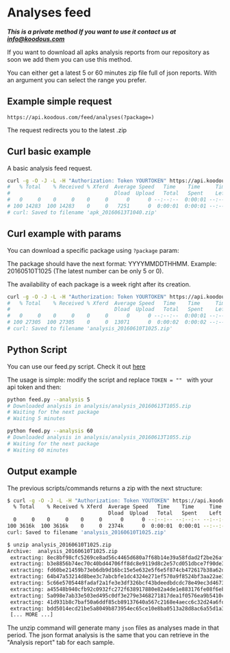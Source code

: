 # Analyses feed

***This is a private method If you want to use it contact us at [info@koodous.com](mailto:info@koodous.com)***

If you want to download all apks analysis reports from our repository as soon we add them you can use this method.

You can either get a latest 5 or 60 minutes zip file full of json reports. With an argument you can select the range you prefer.

## Example simple request

`https://api.koodous.com/feed/analyses(?package=)`

The request redirects you to the latest .zip

## Curl basic example

A basic analysis feed request.

```bash
curl -g -O -J -L -H "Authorization: Token YOURTOKEN" https://api.koodous.com/feed/analyses
#   % Total    % Received % Xferd  Average Speed   Time    Time     Time  Current
#                                  Dload  Upload   Total   Spent    Left  Speed
#   0     0    0     0    0     0      0      0 --:--:--  0:00:01 --:--:--     0
# 100 14283  100 14283    0     0   7251      0  0:00:01  0:00:01 --:--:--  108k
# curl: Saved to filename 'apk_20160613T1040.zip'
```

## Curl example with params

You can download a specific package using `?package` param:

The package should have the next format: YYYYMMDDTHHMM. Example: 20160510T1025 (The latest number can be only 5 or 0).

The availability of each package is a week right after its creation.

```bash
curl -g -O -J -L -H "Authorization: Token YOURTOKEN" https://api.koodous.com/feed/analyses?package=20160610T1025
#   % Total    % Received % Xferd  Average Speed   Time    Time     Time  Current
#                                  Dload  Upload   Total   Spent    Left  Speed
#   0     0    0     0    0     0      0      0 --:--:--  0:00:01 --:--:--     0
# 100 27305  100 27305    0     0  13071      0  0:00:02  0:00:02 --:--:-- 66924
# curl: Saved to filename 'analysis_20160610T1025.zip'
```

## Python Script

You can use our feed.py script. Check it out [here](https://github.com/Koodous/Scripts/blob/master/feed.py)

The usage is simple: modify the script and replace `TOKEN = "" ` with your api token and then:

```bash
python feed.py --analysis 5
# Downloaded analysis in analysis/analysis_20160613T1055.zip
# Waiting for the next package
# Waiting 5 minutes

python feed.py --analysis 60
# Downloaded analysis in analysis/analysis_20160613T1055.zip
# Waiting for the next package
# Waiting 60 minutes
```


## Output example
The previous scripts/commands returns a zip with the next structure:
```bash
$ curl -g -O -J -L -H "Authorization: Token YOUTOKEN" https://api.koodous.com/feed/analyses
  % Total    % Received % Xferd  Average Speed   Time    Time     Time  Current
                                 Dload  Upload   Total   Spent    Left  Speed
  0     0    0     0    0     0      0      0 --:--:-- --:--:-- --:--:--     0
100 3616k  100 3616k    0     0  2374k      0  0:00:01  0:00:01 --:--:-- 2374k
curl: Saved to filename 'analysis_20160610T1025.zip'

$ unzip analysis_20160610T1025.zip 
Archive:  analysis_20160610T1025.zip
 extracting: 8ec8bf98cfc5269ce8ad56c4465d680a7f68b14e39a58fdad2f2be26af3e44f8.json  
 extracting: b3e8856b74ec70c40bd44706ff8dc8e9119d8c2e57cd051dbce7f90de304399f.json  
 extracting: fd60be21459b73eb6db9d16bc15e5e632e5f6e5f874cb472617b38a62ddb0fcf.json  
 extracting: 64b47a53214d8bee3c7abcbfe1dc4324e271ef570a9f8524bf3aa22ae35ff435.json  
 extracting: 5c66e5705448fadaf2a1fe3e3df326bcf43bdeedbdcdc78e49ec3d46737c8e18.json  
 extracting: a45548b940cfb92c0932fc272f638917880e82a4de1e883176fe08f6ebeb678d.json  
 extracting: 5a098e7ab33e503ed495c0df3e279e3468271817dea1f0576ea9b5410cca4186.json  
 extracting: 41d931b8c7baf50a6ddf85cb89137640a567c2168e4aecc6c32d24a6fd3fc7bc.json  
 extracting: bdd5014ecd21be5a8049b873954ec65ce10e8ba0513a28d8ac6a55d1a37d28f3.json
 [... MORE ...]

```

The unzip command will generate many ```json``` files as analyses made in that period. The json format analysis is the same that you can retrieve in the "Analysis report" tab for each sample.